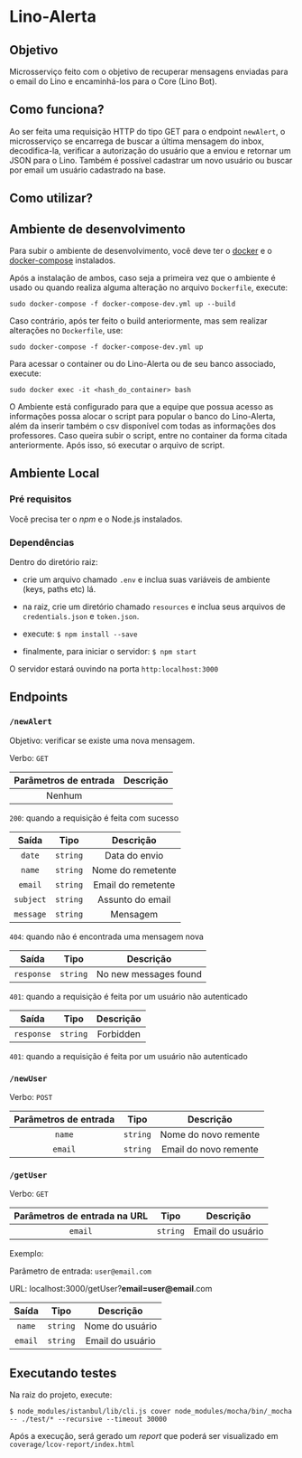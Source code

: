 # Lino-Alerta
## Objetivo
Microsserviço feito com o objetivo de recuperar mensagens enviadas para o email do Lino e encaminhá-los para o Core (Lino Bot).

## Como funciona?
Ao ser feita uma requisição HTTP do tipo GET para o endpoint ```newAlert```, o microsserviço se encarrega de buscar a última mensagem do inbox, decodifica-la, verificar a autorização do usuário que a enviou e retornar um JSON para o Lino.
Também é possível cadastrar um novo usuário ou buscar por email um usuário cadastrado na base.

## Como utilizar?

## Ambiente de desenvolvimento

Para subir o ambiente de desenvolvimento, você deve ter o [docker](https://docs.docker.com/install/#supported-platforms) e o [docker-compose](https://docs.docker.com/compose/install/#install-compose) instalados.

Após a instalação de ambos, caso seja a primeira vez que o ambiente é usado ou quando realiza alguma alteração no arquivo ```Dockerfile```, execute:

``` sudo docker-compose -f docker-compose-dev.yml up --build ```

Caso contrário, após ter feito o build anteriormente, mas sem realizar alterações no ```Dockerfile```, use:

``` sudo docker-compose -f docker-compose-dev.yml up ```

Para acessar o container ou do Lino-Alerta ou de seu banco associado, execute:

```sudo docker exec -it <hash_do_container> bash```

O Ambiente está configurado para que a equipe que possua acesso as informações possa alocar o script para popular o banco do Lino-Alerta, além da inserir também o csv disponível com todas as informações dos professores. Caso queira subir o script, entre no container da forma citada anteriormente. Após isso, só executar o arquivo de script.

## Ambiente Local

###  Pré requisitos
Você precisa ter o *npm* e o Node.js instalados.

### Dependências
Dentro do diretório raiz:

* crie um arquivo chamado ```.env``` e inclua suas variáveis de ambiente (keys, paths etc) lá.

* na raiz, crie um diretório chamado ```resources``` e inclua seus arquivos de ```credentials.json``` e ```token.json```.

* execute: ```$ npm install --save```

* finalmente, para iniciar o servidor:  ```$ npm start```

O servidor estará ouvindo na porta  ```http:localhost:3000```

## Endpoints
### ```/newAlert```

Objetivo: verificar se existe uma nova mensagem.

Verbo: ```GET```

| Parâmetros de entrada | Descrição |
| :-------------------: | :-------: |
| Nenhum                |


```200```: quando a requisição é feita com sucesso

| Saída         | Tipo           | Descrição          |
| :-----------: | :------------: | :----------------: |
| ```date```    | ``` string ``` | Data do envio      |
| ```name```    | ``` string ``` | Nome do remetente  |
| ```email```   | ``` string ``` | Email do remetente |
| ```subject``` | ``` string ``` | Assunto do email   |
| ```message``` | ``` string ``` | Mensagem           |

```404```: quando não é encontrada uma mensagem nova

| Saída          | Tipo           | Descrição             |
| :------------: | :------------: | :-------------------: |
| ```response``` | ``` string ``` | No new messages found |

```401```: quando a requisição é feita por um usuário não autenticado

| Saída          | Tipo           | Descrição |
| :------------: | :------------: | :-------: |
| ```response``` | ``` string ``` | Forbidden |

```401```: quando a requisição é feita por um usuário não autenticado

### ```/newUser```
Verbo: ```POST```

| Parâmetros de entrada | Tipo           | Descrição             |
| :-------------------: | :------------: | :-------------------: |
| ```name```            | ``` string ``` | Nome do novo remente  |
| ```email```           | ``` string ``` | Email do novo remente |

### ```/getUser```
Verbo: ```GET```

| Parâmetros de entrada na URL | Tipo           | Descrição        |
| :--------------------------: | :------------: | :--------------: |
| ```email```                  | ``` string ``` | Email do usuário |


Exemplo:

Parâmetro de entrada: ```user@email.com```

URL: localhost:3000/getUser?**email=user@email**.com


| Saída       | Tipo           | Descrição        |
| :---------: | :------------: | :--------------: |
| ```name```  | ``` string ``` | Nome do usuário  |
| ```email``` | ``` string ``` | Email do usuário |


## Executando testes

Na raiz do projeto, execute:

 ```$ node_modules/istanbul/lib/cli.js cover node_modules/mocha/bin/_mocha -- ./test/* --recursive --timeout 30000```

Após a execução, será gerado um *report* que poderá ser visualizado em ```coverage/lcov-report/index.html```
